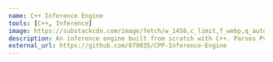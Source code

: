 ```yaml
---
name: C++ Inference Engine
tools: [C++, Inference]
image: https://substackcdn.com/image/fetch/w_1456,c_limit,f_webp,q_auto:good,fl_progressive:steep/https%3A%2F%2Fsubstack-post-media.s3.amazonaws.com%2Fpublic%2Fimages%2F780d1ac6-73e5-43e8-b7f3-438584551ea1_543x1234.gif
description: An inference engine built from scratch with C++. Parses PyTorch model into ONNX model, loads the model and input data, and make fast inference calls using C++ binary.
external_url: https://github.com/079035/CPP-Inference-Engine
---
```


